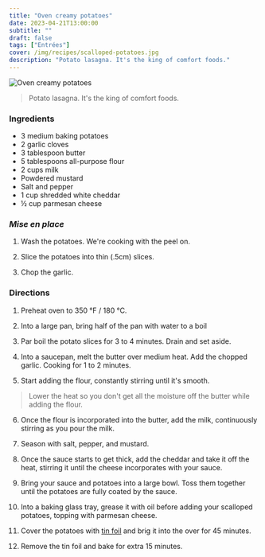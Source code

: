 ```yaml
---
title: "Oven creamy potatoes"
date: 2023-04-21T13:00:00
subtitle: ""
draft: false
tags: ["Entrées"]
cover: /img/recipes/scalloped-potatoes.jpg
description: "Potato lasagna. It's the king of comfort foods."
---
```


<div class="my-flexbox row-collapse center basic-gap" >
  <div>
    <img src="/img/recipes/scalloped-potatoes.jpg" alt="Oven creamy potatoes" class="cover-img">
  </div>
  <div>
    <blockquote>
      Potato lasagna. It's the king of comfort foods.
    </blockquote>
  </div>
</div>

### Ingredients

- 3 medium baking potatoes
- 2 garlic cloves
- 3 tablespoon butter
- 5 tablespoons all-purpose flour
- 2 cups milk
- Powdered mustard
- Salt and pepper
- 1 cup shredded white cheddar
- ½ cup parmesan cheese

### _Mise en place_

1. Wash the potatoes. We're cooking with the peel on.

2. Slice the potatoes into thin (.5cm) slices.

2. Chop the garlic.

### Directions

1. Preheat oven to 350 °F / 180 °C.

2. Into a large pan, bring half of the pan with water to a boil

3. Par boil the potato slices for 3 to 4 minutes. Drain and set aside.

4. Into a saucepan, melt the butter over medium heat. Add the chopped garlic. Cooking for 1 to 2 minutes.

5. Start adding the flour, constantly stirring until it's smooth.

> Lower the heat so you don't get all the moisture off the butter while adding the flour.

6. Once the flour is incorporated into the butter, add the milk, continuously stirring as you pour the milk.

7. Season with salt, pepper, and mustard.

8. Once the sauce starts to get thick, add the cheddar and take it off the heat, stirring it until the cheese incorporates with your sauce.

9. Bring your sauce and potatoes into a large bowl. Toss them together until the potatoes are fully coated by the sauce.

10. Into a baking glass tray, grease it with oil before adding your scalloped potatoes, topping with parmesan cheese.

11. Cover the potatoes with [tin foil](## "shine side up") and brig it into the over for 45 minutes.

12. Remove the tin foil and bake for extra 15 minutes.